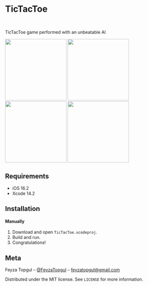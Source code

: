 
# TicTacToe
<br />
<p align="center">
  <a href="https://github.com/feyzatopgul/TicTacToeGame-SwiftUI">
  </a>
  <p align="row">
    TicTacToe game performed with an unbeatable AI
  </p>
</p>

<p align="row">
<img src= "https://media.giphy.com/media/QI9cAyHSC7NBQxswRY/giphy.gifY" width="200">
<img src= "https://media.giphy.com/media/LSkgKewJjNyDjltDFY/giphy.gif" width="200"> <br>
<img src= "https://media.giphy.com/media/bsIECnXDrokxyhPbjE/giphy.gif" width="200">
<img src= "https://media.giphy.com/media/hMfq6vbWZMx1pEdsRK/giphy.gif" width="200">
</p>

## Requirements

- iOS 16.2
- Xcode 14.2 

## Installation

#### Manually
1. Download and open ```TicTacToe.xcodeproj```.  
2. Build and run.
2. Congratulations!  


## Meta

Feyza Topgul – [@FeyzaTopgul](https://twitter.com/FeyzaTopgul) – feyzatopgul@gmail.com

Distributed under the MIT license. See ``LICENSE`` for more information.


